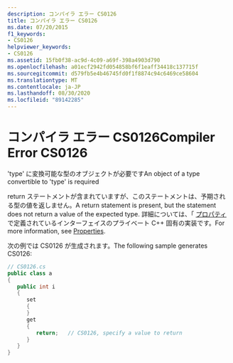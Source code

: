 ```yaml
---
description: コンパイラ エラー CS0126
title: コンパイラ エラー CS0126
ms.date: 07/20/2015
f1_keywords:
- CS0126
helpviewer_keywords:
- CS0126
ms.assetid: 15fb0f38-ac9d-4c09-a69f-398a4903d790
ms.openlocfilehash: a01ecf2942fd054858bf6f1eaff34418c137715f
ms.sourcegitcommit: d579fb5e4b46745fd0f1f8874c94c6469ce58604
ms.translationtype: MT
ms.contentlocale: ja-JP
ms.lasthandoff: 08/30/2020
ms.locfileid: "89142285"
---
```

# <a name="compiler-error-cs0126"></a><span data-ttu-id="b771a-103">コンパイラ エラー CS0126</span><span class="sxs-lookup"><span data-stu-id="b771a-103">Compiler Error CS0126</span></span>
<span data-ttu-id="b771a-104">'type' に変換可能な型のオブジェクトが必要です</span><span class="sxs-lookup"><span data-stu-id="b771a-104">An object of a type convertible to 'type' is required</span></span>  
  
 <span data-ttu-id="b771a-105">return ステートメントが含まれていますが、このステートメントは、予期される型の値を返しません。</span><span class="sxs-lookup"><span data-stu-id="b771a-105">A return statement is present, but the statement does not return a value of the expected type.</span></span> <span data-ttu-id="b771a-106">詳細については、「 [プロパティ](../programming-guide/classes-and-structs/properties.md)で定義されているインターフェイスのプライベート C++ 固有の実装です。</span><span class="sxs-lookup"><span data-stu-id="b771a-106">For more information, see [Properties](../programming-guide/classes-and-structs/properties.md).</span></span>  
  
 <span data-ttu-id="b771a-107">次の例では CS0126 が生成されます。</span><span class="sxs-lookup"><span data-stu-id="b771a-107">The following sample generates CS0126:</span></span>  
  
```csharp  
// CS0126.cs  
public class a  
{  
   public int i  
   {  
      set  
      {  
      }  
      get  
      {  
         return;   // CS0126, specify a value to return  
      }  
   }  
}  
```
